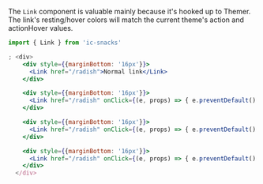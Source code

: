 The `Link` component is valuable mainly because it's hooked up to Themer.
The link's resting/hover colors will match the current theme's action and actionHover values.

```jsx
import { Link } from 'ic-snacks'

; <div>
    <div style={{marginBottom: '16px'}}>
      <Link href="/radish">Normal link</Link>
    </div>

    <div style={{marginBottom: '16px'}}>
      <Link href="/radish" onClick={(e, props) => { e.preventDefault() }}>With an onClick callback</Link>
    </div>

    <div style={{marginBottom: '16px'}}>
      <Link href="/radish" onClick={(e, props) => { e.preventDefault() }} elementAttributes={{'aria-label': 'Foo'}}>With extra attributes like an aria-label</Link>
    </div>

    <div style={{marginBottom: '16px'}}>
      <Link href="/radish" onClick={(e, props) => { e.preventDefault() }} style={{textDecoration: 'underline', fontWeight: 600}}>With added styles</Link>
    </div>
  </div>
```
